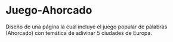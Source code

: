 # Juego-Ahorcado
Diseño de una página la cual incluye el juego popular de palabras (Ahorcado) con temática de adivinar 5 ciudades de Europa.
